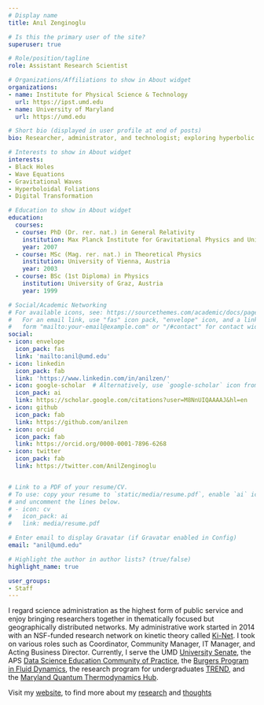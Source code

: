 ```yaml
---
# Display name
title: Anıl Zenginoglu

# Is this the primary user of the site?
superuser: true

# Role/position/tagline
role: Assistant Research Scientist

# Organizations/Affiliations to show in About widget
organizations:
- name: Institute for Physical Science & Technology
  url: https://ipst.umd.edu
- name: University of Maryland
  url: https://umd.edu

# Short bio (displayed in user profile at end of posts)
bio: Researcher, administrator, and technologist; exploring hyperbolic geometry and striving for operational efficiency in academia.

# Interests to show in About widget
interests:
- Black Holes
- Wave Equations
- Gravitational Waves
- Hyperboloidal Foliations
- Digital Transformation

# Education to show in About widget
education:
  courses:
  - course: PhD (Dr. rer. nat.) in General Relativity
    institution: Max Planck Institute for Gravitational Physics and University of Potsdam, Germany 
    year: 2007
  - course: MSc (Mag. rer. nat.) in Theoretical Physics
    institution: University of Vienna, Austria
    year: 2003
  - course: BSc (1st Diploma) in Physics
    institution: University of Graz, Austria
    year: 1999

# Social/Academic Networking
# For available icons, see: https://sourcethemes.com/academic/docs/page-builder/#icons
#   For an email link, use "fas" icon pack, "envelope" icon, and a link in the
#   form "mailto:your-email@example.com" or "/#contact" for contact widget.
social:
- icon: envelope
  icon_pack: fas
  link: 'mailto:anil@umd.edu'
- icon: linkedin
  icon_pack: fab
  link: 'https://www.linkedin.com/in/anilzen/'
- icon: google-scholar  # Alternatively, use `google-scholar` icon from `ai` icon pack
  icon_pack: ai
  link: https://scholar.google.com/citations?user=M8NnUIQAAAAJ&hl=en
- icon: github
  icon_pack: fab
  link: https://github.com/anilzen
- icon: orcid
  icon_pack: fab
  link: https://orcid.org/0000-0001-7896-6268
- icon: twitter
  icon_pack: fab
  link: https://twitter.com/AnilZenginoglu


# Link to a PDF of your resume/CV.
# To use: copy your resume to `static/media/resume.pdf`, enable `ai` icons in `params.toml`, 
# and uncomment the lines below.
# - icon: cv
#   icon_pack: ai
#   link: media/resume.pdf

# Enter email to display Gravatar (if Gravatar enabled in Config)
email: "anil@umd.edu"

# Highlight the author in author lists? (true/false)
highlight_name: true

user_groups:
- Staff
---
```


I regard science administration as the highest form of public service and enjoy bringing researchers together in thematically focused but geographically distributed networks. My administrative work started in 2014 with an NSF-funded research network on kinetic theory called [Ki-Net](https://www.ki-net.umd.edu/). I took on various roles such as Coordinator, Community Manager, IT Manager, and Acting Business Director. Currently, I serve the UMD [University Senate](https://www.senate.umd.edu/), the APS [Data Science Education Community of Practice](https://dsecop.org), the [Burgers Program in Fluid Dynamics](https://ipst.umd.edu/research/burgers), the research program for undergraduates [TREND](https://ireap.umd.edu/trend), and the [Maryland Quantum Thermodynamics Hub](https://qtd-hub.umd.edu).

Visit my [website](https://anilzen.github.io), to find more about my [research](https://anilzen.github.io/publication) and [thoughts](https://anilzen.github.io/post)